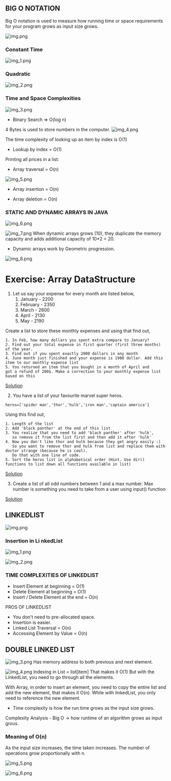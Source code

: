 ## BIG O NOTATION
Big O notation is used to measure how running time or space requirements for your program grows as input size grows.

![img.png](images/img.png)

### Constant Time
![img_1.png](images/img_1.png)

### Quadratic 
![img_2.png](images/img_2.png)

### Time and Space Complexities
![img_3.png](images/img_3.png)

* Binary Search => O(log n)

4 Bytes is used to store numbers in the computer.
![img_4.png](images/img_4.png)

The time complexity of looking up an item by index
is O(1)
* Lookup by index = O(1)

Printing all prices in a list:
* Array traversal = O(n)

![img_5.png](images/img_5.png)

* Array insertion = O(n)

* Array deletion = O(n)

### STATIC AND DYNAMIC ARRAYS IN JAVA
![img_6.png](images/img_6.png)

![img_7.png](images/img_7.png)
When dynamic arrays grows (10), they duplicate the memory capacity
and adds additional capacity of 10*2 = 20.
* Dynamic arrays work by Geometric progression.

![img_8.png](images/img_8.png)

# Exercise: Array DataStructure

1. Let us say your expense for every month are listed below,
	1. January -  2200
 	2. February - 2350
    3. March - 2600
    4. April - 2130
    5. May - 2190

Create a list to store these monthly expenses and using that find out,

    1. In Feb, how many dollars you spent extra compare to January?
    2. Find out your total expense in first quarter (first three months) of the year.
    3. Find out if you spent exactly 2000 dollars in any month
    4. June month just finished and your expense is 1980 dollar. Add this item to our monthly expense list
    5. You returned an item that you bought in a month of April and
    got a refund of 200$. Make a correction to your monthly expense list
    based on this

[Solution](https://github.com/codebasics/data-structures-algorithms-python/blob/master/data_structures/2_Arrays/Solution/1_expenses.py)

2. You have a list of your favourite marvel super heros.
```
heros=['spider man','thor','hulk','iron man','captain america']
```

Using this find out,

    1. Length of the list
    2. Add 'black panther' at the end of this list
    3. You realize that you need to add 'black panther' after 'hulk',
       so remove it from the list first and then add it after 'hulk'
    4. Now you don't like thor and hulk because they get angry easily :)
       So you want to remove thor and hulk from list and replace them with doctor strange (because he is cool).
       Do that with one line of code.
    5. Sort the heros list in alphabetical order (Hint. Use dir() functions to list down all functions available in list)

[Solution](https://github.com/codebasics/data-structures-algorithms-python/blob/master/data_structures/2_Arrays/Solution/2_marvel.py)


3. Create a list of all odd numbers between 1 and a max number.
Max number is something you need to take from a user using input() function

[Solution](https://github.com/codebasics/data-structures-algorithms-python/blob/master/data_structures/2_Arrays/Solution/3_odd_even_numbers.py)

## LINKEDLIST
![img.png](img.png)
### Insertion in Li nkedList
![img_1.png](img_1.png)

![img_2.png](img_2.png)

### TIME COMPLEXITIES OF LINKEDLIST
* Insert Element at beginning  = O(1)
* Delete Element at beginning = O(1)
* Insert / Delete Element at the end = O(n)

PROS OF LINKEDLIST
* You don't need to pre-allocated space.
* Insertion is easier.
* Linked List Traversal = O(n)
* Accessing Element by Value  = O(n)

## DOUBLE LINKED LIST
![img_3.png](img_3.png)
Has memory address to both previous and next
element.

![img_4.png](img_4.png)
Indexing in List = list[item]
That makes it O(1)
But with the LinkedList, you need to go through all the 
elements.

With Array, in order to insert an element, 
you need to copy the entire list and add the new element, that 
makes it O(n).
While with linkedList, you only need to reference the new element.

* Time complexity is how the run time grows as the input size grows.

Complexity Analysis - Big O -> how runtime of an algorithm grows as input grous.

### Meaning of O(n)
As the input size increases, the time taken increases.
The number of operations grow proportionally with n.

![img_5.png](img_5.png)

![img_6.png](img_6.png)





